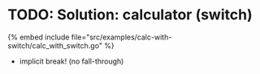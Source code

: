# TODO: Solution: calculator (switch)

{% embed include file="src/examples/calc-with-switch/calc_with_switch.go" %}

* implicit break! (no fall-through)


